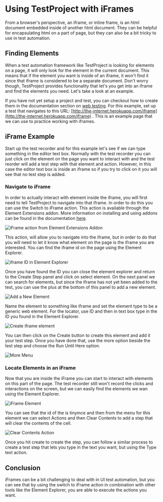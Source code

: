 # Using TestProject with iFrames

From a browser's perspective, an iframe, or inline frame, is an html document embedded inside of another html document. They can be helpful for encapsulating html on a part of page, but they can also be a bit tricky to use in test automation.

## Finding Elements

When a test automation framework like TestProject is looking for elements on a page, it will only look for the element in the current document. This means that if the element you want is inside of an iframe, it won't find it since that iframe is considered to be a separate document. Don't worry though, TestProject provides functionality that let's you get into an iframe and find the elements you need. Let's take a look at an example.

If you have not yet setup a project and test, you can checkout how to create them in the documentation section on [web testing](../using-the-smart-test-recorder/web-testing/). For this example, set up a test that navigates to this URL: [http://the-internet.herokuapp.com/iframe](http://the-internet.herokuapp.com/iframe) . This is an example page that we can use to practice working with iframes. 

## iFrame Example

Start up the test recorder and for this example let's see if we can type something in the editor text box. Normally with the test recorder you can just click on the element on the page you want to interact with and the test reorder will add a test step with that element and action. However, in this case the editor text box is inside an iframe so if you try to click on it you will see that no test step is added.

### Navigate to iFrame

In order to actually interact with element inside the iframe, you will first need to tell TestProject to navigate into that iframe. In order to do this you can use the Switch to iFrame action. This action is available through the Element Extensions addon. More information on installing and using addons can be found in the documentation [here](../testproject-addons/using-addons-in-the-testproject-recorder.md). 

![iFrame action from Element Extensions Addon](../.gitbook/assets/image%20%2899%29.png)

This action, will allow you to navigate into the iframe, but in order to do that you will need to let it know what element on the page is the iframe you are interested. You can find the iframe id on the page using the Element Explorer.

![iframe ID in Element Explorer](../.gitbook/assets/image%20%2818%29.png)

Once you have found the ID you can close the element explorer and return to the Create Step panel and click on select element. On the next panel we can search for elements, but since the iframe has not yet been added to the test, you can use the plus at the bottom of this panel to add a new element.

![Add a New Element](../.gitbook/assets/image%20%28132%29%20%281%29.png)

Name the element to something like iframe and set the element type to be a generic web element. For the locator, use ID and then in text box type in the ID you found in the Element Explorer.

![Create iframe element](../.gitbook/assets/image%20%2895%29%20%281%29.png)

You can then click on the Create button to create this element and add it your test step. Once you have done that, use the more option beside the test step and choose the Run Until Here option.

![More Menu](../.gitbook/assets/image%20%2887%29.png)

### Locate Elements in an iFrame

Now that you are inside the iFrame you can start to interact with elements on this part of the page. The test recorder still won't record the clicks and interactions on the screen, but we can easily find the elements we wan using the Element Explorer. 

![iFrame Element](../.gitbook/assets/image%20%28117%29%20%282%29.png)

You can see that the id of the is tinymce and then from the menu for this element we can select Actions and then Clear Contents to add a step that will clear the contents of the cell.

![Clear Contents Action](../.gitbook/assets/image%20%28134%29%20%281%29.png)

Once you hit create to create the step, you can follow a similar process to create a test step that lets you type in the text you want, but using the Type text action.

## Conclusion

iFrames can be a bit challenging to deal with in UI test automation, but you can see that by using the switch to iFrame action in combination with other tools like the Element Explorer, you are able to execute the actions you want. 

